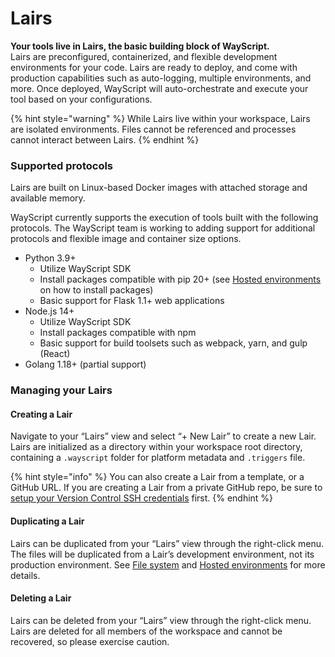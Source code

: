 # Lairs

**Your tools live in Lairs, the basic building block of WayScript.**\
Lairs are preconfigured, containerized, and flexible development environments for your code. Lairs are ready to deploy, and come with production capabilities such as auto-logging, multiple environments, and more. Once deployed, WayScript will auto-orchestrate and execute your tool based on your configurations.

{% hint style="warning" %}
While Lairs live within your workspace, Lairs are isolated environments. Files cannot be referenced and processes cannot interact between Lairs.
{% endhint %}

### Supported protocols

Lairs are built on Linux-based Docker images with attached storage and available memory.

WayScript currently supports the execution of tools built with the following protocols. The WayScript team is working to adding support for additional protocols and flexible image and container size options.

* Python 3.9+
  * Utilize WayScript SDK
  * Install packages compatible with pip 20+ (see [Hosted environments](deployments.md) on how to install packages)
  * Basic support for Flask 1.1+ web applications
* Node.js 14+
  * Utilize WayScript SDK
  * Install packages compatible with npm
  * Basic support for build toolsets such as webpack, yarn, and gulp (React)
* Golang 1.18+ (partial support)

### Managing your Lairs

#### **Creating a Lair**

Navigate to your “Lairs” view and select “+ New Lair” to create a new Lair. Lairs are initialized as a directory within your workspace root directory, containing a `.wayscript` folder for platform metadata and `.triggers` file.

{% hint style="info" %}
You can also create a Lair from a template, or a GitHub URL. If you are creating a Lair from a private GitHub repo, be sure to [setup your Version Control SSH credentials](../account/version-control.md#setup) first.
{% endhint %}

#### **Duplicating a Lair**

Lairs can be duplicated from your “Lairs” view through the right-click menu. The files will be duplicated from a Lair’s development environment, not its production environment. See [File system](file-system.md) and [Hosted environments](deployments.md) for more details.

#### **Deleting a Lair**

Lairs can be deleted from your “Lairs” view through the right-click menu. Lairs are deleted for all members of the workspace and cannot be recovered, so please exercise caution.
